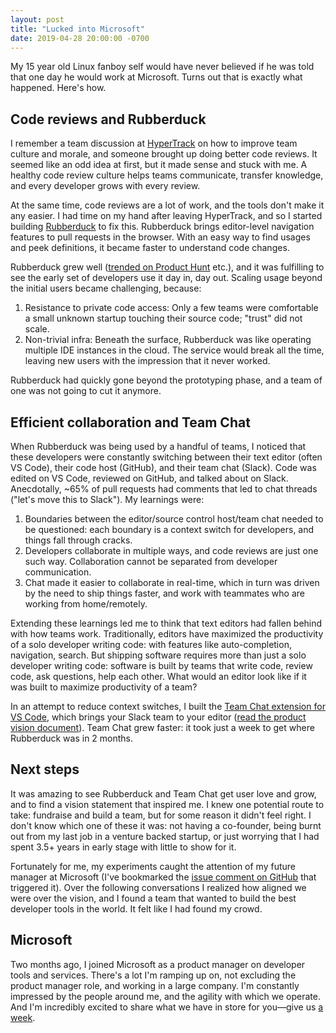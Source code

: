 ```yaml
---
layout: post
title: "Lucked into Microsoft"
date: 2019-04-28 20:00:00 -0700
---
```


My 15 year old Linux fanboy self would have never believed if he was told that one day he would work at Microsoft. Turns out that is exactly what happened. Here's how.

## Code reviews and Rubberduck

I remember a team discussion at [HyperTrack](http://hypertrack.com) on how to improve team culture and morale, and someone brought up doing better code reviews. It seemed like an odd idea at first, but it made sense and stuck with me. A healthy code review culture helps teams communicate, transfer knowledge, and every developer grows with every review.

At the same time, code reviews are a lot of work, and the tools don't make it any easier. I had time on my hand after leaving HyperTrack, and so I started building [Rubberduck](http://rubberduck.io) to fix this. Rubberduck brings editor-level navigation features to pull requests in the browser. With an easy way to find usages and peek definitions, it became faster to understand code changes.

Rubberduck grew well ([trended on Product Hunt](https://www.producthunt.com/posts/rubberduck) etc.), and it was fulfilling to see the early set of developers use it day in, day out. Scaling usage beyond the initial users became challenging, because:

1. Resistance to private code access: Only a few teams were comfortable a small unknown startup touching their source code; "trust" did not scale.
2. Non-trivial infra: Beneath the surface, Rubberduck was like operating multiple IDE instances in the cloud. The service would break all the time, leaving new users with the impression that it never worked.

Rubberduck had quickly gone beyond the prototyping phase, and a team of one was not going to cut it anymore.

## Efficient collaboration and Team Chat

When Rubberduck was being used by a handful of teams, I noticed that these developers were constantly switching between their text editor (often VS Code), their code host (GitHub), and their team chat (Slack). Code was edited on VS Code, reviewed on GitHub, and talked about on Slack. Anecdotally, ~65% of pull requests had comments that led to chat threads ("let's move this to Slack"). My learnings were:

1. Boundaries between the editor/source control host/team chat needed to be questioned: each boundary is a context switch for developers, and things fall through cracks.
2. Developers collaborate in multiple ways, and code reviews are just one such way. Collaboration cannot be separated from developer communication.
3. Chat made it easier to collaborate in real-time, which in turn was driven by the need to ship things faster, and work with teammates who are working from home/remotely.

Extending these learnings led me to think that text editors had fallen behind with how teams work. Traditionally, editors have maximized the productivity of a solo developer writing code: with features like auto-completion, navigation, search. But shipping software requires more than just a solo developer writing code: software is built by teams that write code, review code, ask questions, help each other. What would an editor look like if it was built to maximize productivity of a team?

In an attempt to reduce context switches, I built the [Team Chat extension for VS Code](https://github.com/karigari/vscode-chat), which brings your Slack team to your editor ([read the product vision document](https://github.com/karigari/vscode-chat/blob/master/VISION.md)). Team Chat grew faster: it took just a week to get where Rubberduck was in 2 months.

## Next steps

It was amazing to see Rubberduck and Team Chat get user love and grow, and to find a vision statement that inspired me. I knew one potential route to take: fundraise and build a team, but for some reason it didn't feel right. I don't know which one of these it was: not having a co-founder, being burnt out from my last job in a venture backed startup, or just worrying that I had spent 3.5+ years in early stage with little to show for it.

Fortunately for me, my experiments caught the attention of my future manager at Microsoft (I've bookmarked the [issue comment on GitHub](https://github.com/MicrosoftDocs/live-share/issues/69#issuecomment-400335051) that triggered it). Over the following conversations I realized how aligned we were over the vision, and I found a team that wanted to build the best developer tools in the world. It felt like I had found my crowd.

## Microsoft

Two months ago, I joined Microsoft as a product manager on developer tools and services. There's a lot I'm ramping up on, not excluding the product manager role, and working in a large company. I'm constantly impressed by the people around me, and the agility with which we operate. And I'm incredibly excited to share what we have in store for you—give us [a week](https://www.microsoft.com/en-us/build).
